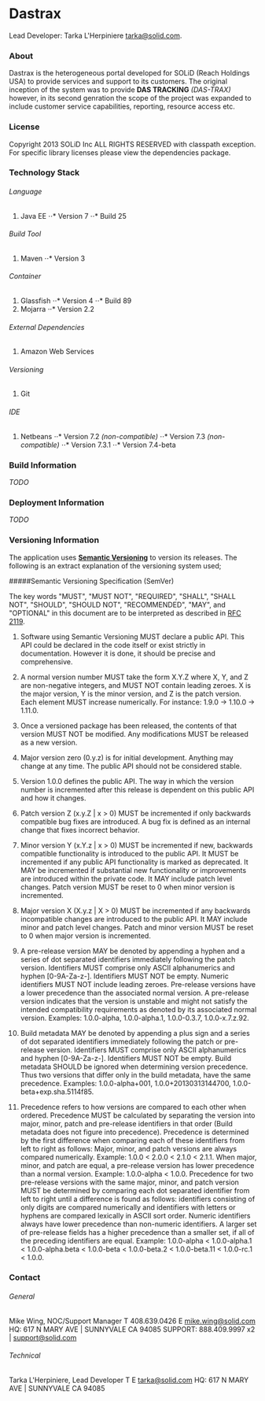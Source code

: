 # Dastrax
Lead Developer: Tarka L'Herpiniere <tarka@solid.com>.

### About
Dastrax is the heterogeneous portal developed for SOLiD (Reach Holdings USA) to provide services and support to its customers. The original inception of the system was to provide **DAS TRACKING** *(DAS-TRAX)* however, in its second genration the scope of the project was expanded to include customer service capabilities, reporting, resource access etc. 

### License
Copyright 2013 SOLiD Inc ALL RIGHTS RESERVED with classpath exception. For specific library licenses please view the dependencies package. 

### Technology Stack
###### Language
1. Java EE
⋅⋅* Version 7
⋅⋅* Build 25

###### Build Tool
1. Maven
⋅⋅* Version 3

###### Container
1. Glassfish
⋅⋅* Version 4
⋅⋅* Build 89
2. Mojarra
⋅⋅* Version 2.2

###### External Dependencies
1. Amazon Web Services

###### Versioning
1. Git

###### IDE
1. Netbeans
⋅⋅* Version 7.2 *(non-compatible)*
⋅⋅* Version 7.3 *(non-compatible)*
⋅⋅* Version 7.3.1
⋅⋅* Version 7.4-beta

### Build Information
*TODO*

### Deployment Information
*TODO*

### Versioning Information
The application uses [**Semantic Versioning**](http://semver.org/) to version its releases. The following is an extract explanation of the versioning system used;

#####Semantic Versioning Specification (SemVer)

The key words "MUST", "MUST NOT", "REQUIRED", "SHALL", "SHALL NOT", "SHOULD", "SHOULD NOT", "RECOMMENDED", "MAY", and "OPTIONAL" in this document are to be interpreted as described in [RFC 2119](http://tools.ietf.org/html/rfc2119).

1. Software using Semantic Versioning MUST declare a public API. This API could be declared in the code itself or exist strictly in documentation. However it is done, it should be precise and comprehensive.

2. A normal version number MUST take the form X.Y.Z where X, Y, and Z are non-negative integers, and MUST NOT contain leading zeroes. X is the major version, Y is the minor version, and Z is the patch version. Each element MUST increase numerically. For instance: 1.9.0 -> 1.10.0 -> 1.11.0.

3. Once a versioned package has been released, the contents of that version MUST NOT be modified. Any modifications MUST be released as a new version.

4. Major version zero (0.y.z) is for initial development. Anything may change at any time. The public API should not be considered stable.

5. Version 1.0.0 defines the public API. The way in which the version number is incremented after this release is dependent on this public API and how it changes.

6. Patch version Z (x.y.Z | x > 0) MUST be incremented if only backwards compatible bug fixes are introduced. A bug fix is defined as an internal change that fixes incorrect behavior.

7. Minor version Y (x.Y.z | x > 0) MUST be incremented if new, backwards compatible functionality is introduced to the public API. It MUST be incremented if any public API functionality is marked as deprecated. It MAY be incremented if substantial new functionality or improvements are introduced within the private code. It MAY include patch level changes. Patch version MUST be reset to 0 when minor version is incremented.

8. Major version X (X.y.z | X > 0) MUST be incremented if any backwards incompatible changes are introduced to the public API. It MAY include minor and patch level changes. Patch and minor version MUST be reset to 0 when major version is incremented.

9. A pre-release version MAY be denoted by appending a hyphen and a series of dot separated identifiers immediately following the patch version. Identifiers MUST comprise only ASCII alphanumerics and hyphen [0-9A-Za-z-]. Identifiers MUST NOT be empty. Numeric identifiers MUST NOT include leading zeroes. Pre-release versions have a lower precedence than the associated normal version. A pre-release version indicates that the version is unstable and might not satisfy the intended compatibility requirements as denoted by its associated normal version. Examples: 1.0.0-alpha, 1.0.0-alpha.1, 1.0.0-0.3.7, 1.0.0-x.7.z.92.

10. Build metadata MAY be denoted by appending a plus sign and a series of dot separated identifiers immediately following the patch or pre-release version. Identifiers MUST comprise only ASCII alphanumerics and hyphen [0-9A-Za-z-]. Identifiers MUST NOT be empty. Build metadata SHOULD be ignored when determining version precedence. Thus two versions that differ only in the build metadata, have the same precedence. Examples: 1.0.0-alpha+001, 1.0.0+20130313144700, 1.0.0-beta+exp.sha.5114f85.

11. Precedence refers to how versions are compared to each other when ordered. Precedence MUST be calculated by separating the version into major, minor, patch and pre-release identifiers in that order (Build metadata does not figure into precedence). Precedence is determined by the first difference when comparing each of these identifiers from left to right as follows: Major, minor, and patch versions are always compared numerically. Example: 1.0.0 < 2.0.0 < 2.1.0 < 2.1.1. When major, minor, and patch are equal, a pre-release version has lower precedence than a normal version. Example: 1.0.0-alpha < 1.0.0. Precedence for two pre-release versions with the same major, minor, and patch version MUST be determined by comparing each dot separated identifier from left to right until a difference is found as follows: identifiers consisting of only digits are compared numerically and identifiers with letters or hyphens are compared lexically in ASCII sort order. Numeric identifiers always have lower precedence than non-numeric identifiers. A larger set of pre-release fields has a higher precedence than a smaller set, if all of the preceding identifiers are equal. Example: 1.0.0-alpha < 1.0.0-alpha.1 < 1.0.0-alpha.beta < 1.0.0-beta < 1.0.0-beta.2 < 1.0.0-beta.11 < 1.0.0-rc.1 < 1.0.0.

### Contact
###### General
Mike Wing, NOC/Support Manager
T 408.639.0426
E mike.wing@solid.com
HQ:   617 N MARY AVE | SUNNYVALE CA 94085
SUPPORT:  888.409.9997 x2  |  support@solid.com

###### Technical
Tarka L'Herpiniere, Lead Developer
T 
E tarka@solid.com
HQ:   617 N MARY AVE | SUNNYVALE CA 94085